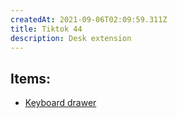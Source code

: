 ```yaml
---
createdAt: 2021-09-06T02:09:59.311Z
title: Tiktok 44
description: Desk extension
---
```

## Items:

* [Keyboard drawer](https://c.lazada.com.ph/t/c.0I39wB?url=https%3A%2F%2Fwww.lazada.com.ph%2Fproducts%2Fkeyboard-tray-with-slide-i1893349593-s8033362912.html&sub_aff_id=site)